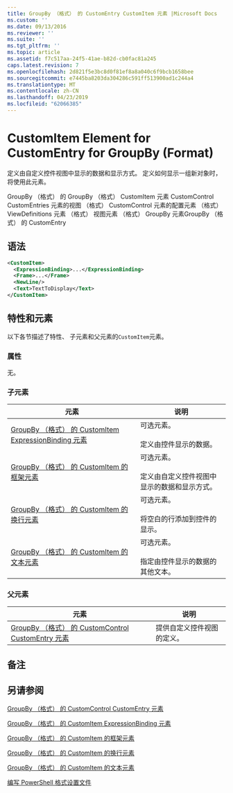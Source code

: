 ```yaml
---
title: GroupBy （格式） 的 CustomEntry CustomItem 元素 |Microsoft Docs
ms.custom: ''
ms.date: 09/13/2016
ms.reviewer: ''
ms.suite: ''
ms.tgt_pltfrm: ''
ms.topic: article
ms.assetid: f7c517aa-24f5-41ae-b82d-cb0fac81a245
caps.latest.revision: 7
ms.openlocfilehash: 2d821f5e3bc8d0f81ef8a8a040c6f9bcb1658bee
ms.sourcegitcommit: e7445ba8203da304286c591ff513900ad1c244a4
ms.translationtype: MT
ms.contentlocale: zh-CN
ms.lasthandoff: 04/23/2019
ms.locfileid: "62066385"
---
```

# <a name="customitem-element-for-customentry-for-groupby-format"></a>CustomItem Element for CustomEntry for GroupBy (Format)

定义由自定义控件视图中显示的数据和显示方式。 定义如何显示一组新对象时，将使用此元素。

GroupBy （格式） 的 GroupBy （格式） CustomItem 元素 CustomControl CustomEntries 元素的视图 （格式） CustomControl 元素的配置元素 （格式） ViewDefinitions 元素 （格式） 视图元素 （格式） GroupBy 元素GroupBy （格式） 的 CustomEntry

## <a name="syntax"></a>语法

```xml
<CustomItem>
  <ExpressionBinding>...</ExpressionBinding>
  <Frame>...</Frame>
  <NewLine/>
  <Text>TextToDisplay</Text>
</CustomItem>
```

## <a name="attributes-and-elements"></a>特性和元素

以下各节描述了特性、 子元素和父元素的`CustomItem`元素。

### <a name="attributes"></a>属性

无。

### <a name="child-elements"></a>子元素

|元素|说明|
|-------------|-----------------|
|[GroupBy （格式） 的 CustomItem ExpressionBinding 元素](./expressionbinding-element-for-customitem-for-groupby-format.md)|可选元素。<br /><br /> 定义由控件显示的数据。|
|[GroupBy （格式） 的 CustomItem 的框架元素](./frame-element-for-customitem-for-groupby-format.md)|可选元素。<br /><br /> 定义由自定义控件视图中显示的数据和显示方式。|
|[GroupBy （格式） 的 CustomItem 的换行元素](./newline-element-for-customitem-for-groupby-format.md)|可选元素。<br /><br /> 将空白的行添加到控件的显示。|
|[GroupBy （格式） 的 CustomItem 的文本元素](./text-element-for-customitem-for-groupby-format.md)|可选元素。<br /><br /> 指定由控件显示的数据的其他文本。|

### <a name="parent-elements"></a>父元素

|元素|说明|
|-------------|-----------------|
|[GroupBy （格式） 的 CustomControl CustomEntry 元素](./customentry-element-for-customcontrol-for-groupby-format.md)|提供自定义控件视图的定义。|

## <a name="remarks"></a>备注

## <a name="see-also"></a>另请参阅

[GroupBy （格式） 的 CustomControl CustomEntry 元素](./customentry-element-for-customcontrol-for-groupby-format.md)

[GroupBy （格式） 的 CustomItem ExpressionBinding 元素](./expressionbinding-element-for-customitem-for-groupby-format.md)

[GroupBy （格式） 的 CustomItem 的框架元素](./frame-element-for-customitem-for-groupby-format.md)

[GroupBy （格式） 的 CustomItem 的换行元素](./newline-element-for-customitem-for-groupby-format.md)

[GroupBy （格式） 的 CustomItem 的文本元素](./text-element-for-customitem-for-groupby-format.md)

[编写 PowerShell 格式设置文件](./writing-a-powershell-formatting-file.md)
